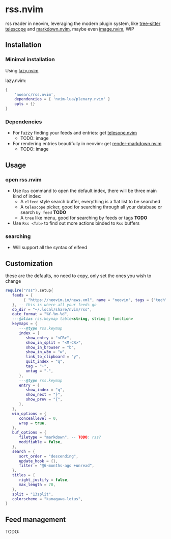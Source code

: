 # rss.nvim

rss reader in neovim, leveraging the modern plugin system, like [tree-sitter](https://github.com/nvim-treesitter/nvim-treesitter) [telescope](https://github.com/nvim-telescope/telescope.nvim) and [markdown.nvim](https://github.com/tadmccorkle/markdown.nvim), maybe even [image.nvim](), WIP

## Installation

### Minimal installation

Using [lazy.nvim](https://github.com/folke/lazy.nvim)

lazy.nvim:
```lua
{
    'noearc/rss.nvim',
    dependencies = { 'nvim-lua/plenary.nvim' }
    opts = {}
}
```
### Dependencies

- For fuzzy finding your feeds and entries: get [telesope.nvim](https://github.com/nvim-telescope/telescope.nvim)
    - TODO: image
- For rendering entries beautifully in neovim: get [render-markdown.nvim](https://github.com/MeanderingProgrammer/render-markdown.nvim)
    - TODO: image

## Usage

### open rss.nvim
- Use `Rss` command to open the default index, there will be three main kind of index:
    - A `elfeed` style search buffer, everything is a flat list to be searched
    - A `telescope` picker, good for searching through all your database or search `by feed` **TODO**
    - A `tree` like menu, good for searching by feeds or tags **TODO**
- Use `Rss <Tab>` to find out more actions binded to `Rss` buffers

### searching
- Will support all the syntax of elfeed

## Customization

these are the defaults, no need to copy, only set the ones you wish to change
```lua
require("rss").setup{
   feeds = {
        { "https://neovim.io/news.xml", name = "neovim", tags = {"tech", "vim", "news"} -- a simple url pasted here is also fine
   }, -- this is where all your feeds go
   db_dir = "~/.local/share/nvim/rss",
   date_format = "%Y-%m-%d",
   ---@alias rss.keymap table<string, string | function>
   keymaps = {
      ---@type rss.keymap
      index = {
         show_entry = "<CR>",
         show_in_split = "<M-CR>",
         show_in_browser = "b",
         show_in_w3m = "w",
         link_to_clipboard = "y",
         quit_index = "q",
         tag = "+",
         untag = "-",
      },
      ---@type rss.keymap
      entry = {
         show_index = "q",
         show_next = "}",
         show_prev = "{",
      },
   },
   win_options = {
      conceallevel = 0,
      wrap = true,
   },
   buf_options = {
      filetype = "markdown", -- TODO: rss?
      modifiable = false,
   },
   search = {
      sort_order = "descending",
      update_hook = {},
      filter = "@6-months-ago +unread",
   },
   titles = {
      right_justify = false,
      max_length = 70,
   },
   split = "13split",
   colorscheme = "kanagawa-lotus",
}
```
## Feed management

TODO:
